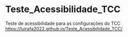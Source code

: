 # Teste_Acessibilidade_TCC
Teste de acessibilidade para as configurações do TCC
https://luirafa2022.github.io/Teste_Acessibilidade_TCC/
